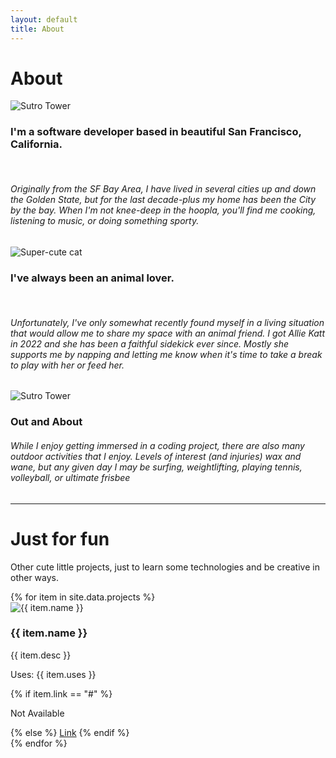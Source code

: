 ```yaml
---
layout: default
title: About
---
```


<div class="container-lg">
  <div class="mt-5 row">
    <h1 class="fw-light">About</h1>
  </div>
  <div class="mt-1 row">
    <div class="d-flex align-items-top">
      <div class="flex-shrink-0">
        <img class="img-small shadow p-1 mb-1 bg-body-tertiary rounded-end-circle" src="{{site.baseurl}}/assets/images/sutro.jpg" alt="Sutro Tower">
      </div>
      <div class="flex-grow-1 mx-5">
        <div class="col w-75">
          <h3 class="fw-lighter">I'm a software developer based in beautiful San Francisco, California.</h3>
        </div>
        <br>
        <h6 class="fw-light lh-base">
          Originally from the SF Bay Area, I have lived in several cities up and down the Golden State, but for the last decade-plus my home has been the City by the bay. When I'm not knee-deep in the hoopla, you'll find me cooking, listening to music, or doing something sporty.
        </h6>
      </div>
    </div>
  </div>
  <div class="d-flex flex-row-reverse mt-3">
    <div class="flex-shrink-0">
      <img class="img-small shadow p-1 mb-1 bg-body-tertiary rounded-start-pill" src="{{site.baseurl}}/assets/images/cat.jpg" alt="Super-cute cat">
    </div>
    <div class="flex-grow-1 mx-5 text-end">
      <h3 class="fw-lighter">I've always been an animal lover.</h3>
      <br>
      <h6 class="fw-light lh-base">
        Unfortunately, I've only somewhat recently found myself in a living situation that would allow me to share my space with an animal friend.  I got Allie Katt in 2022 and she has been a faithful sidekick ever since. Mostly she supports me by napping and letting me know when it's time to take a break to play with her or feed her. 
      </h6>
    </div>
  </div>
  <div class="d-flex flex-row mt-3">
    <div class="flex-shrink-0">
      <img class="img-small shadow p-1 mb-1 bg-body-tertiary rounded-end-circle" src="{{site.baseurl}}/assets/images/surfing.jpg" alt="Sutro Tower">
    </div>
    <div class="flex-grow-1 mx-5">
      <h3 class="fw-lighter">Out and About</h3>
      <h6 class="fw-light lh-base">
        While I enjoy getting immersed in a coding project, there are also many outdoor activities that I enjoy. Levels of interest (and injuries) wax and wane, but any given day I may be surfing, weightlifting, playing tennis, volleyball, or ultimate frisbee
      </h6>
      </div>
      <!-- </div> -->
    </div>
    <hr class="mt-5"/>
    <div class="mt-5 row">
      <h1 class="fw-light">Just for fun</h1>
      <p class="fw-light">Other cute little projects, just to learn some technologies and be creative in other ways.</p>
    </div>
    {% for item in site.data.projects %}
    <div class="mt-3 row shadow p-1 mb-1 bg-body-tertiary rounded">
      <div class="d-flex align-items-center">
        <div class="flex-shrink-0">
          <img class="rounded-6 img-small p-3 " src="{{ item.img }}" alt="{{ item.name }}">
        </div>
        <div class="flex-grow-1 ms-3">
          <h3>{{ item.name }}</h3>
          <p class="fw-lighter">{{ item.desc }}</p>
          <p class="project-uses">Uses: {{ item.uses }}</p>
          {% if item.link == "#" %}
          <p class="project-link">Not Available</p>
          {% else %}
          <a class="link-primary project-link" href="{{ item.link }}">Link</a>
          {% endif %}
        </div>
      </div>
    </div>
    {% endfor %}
  </div>